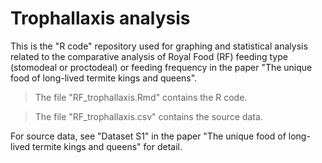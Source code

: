 # Trophallaxis analysis

This is the "R code" repository used for graphing and statistical analysis related to the comparative analysis of Royal Food (RF) feeding type (stomodeal or proctodeal) or feeding frequency in the paper "The unique food of long-lived termite kings and queens".

> The file "RF_trophallaxis.Rmd" contains the R code.

> The file "RF_trophallaxis.csv" contains the source data.

For source data, see "Dataset S1" in the paper "The unique food of long-lived termite kings and queens" for detail.
